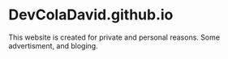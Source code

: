 # DevColaDavid.github.io

This website is created for private and personal reasons. Some advertisment, and bloging.
